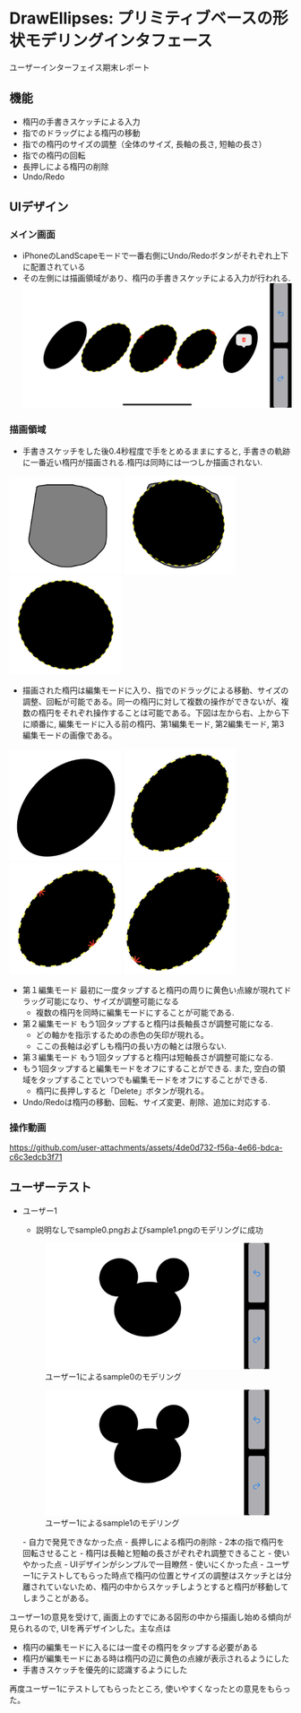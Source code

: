# DrawEllipses: プリミティブベースの形状モデリングインタフェース
ユーザーインターフェイス期末レポート
## 機能
- 楕円の手書きスケッチによる入力
- 指でのドラッグによる楕円の移動
- 指での楕円のサイズの調整（全体のサイズ, 長軸の長さ, 短軸の長さ）
- 指での楕円の回転
- 長押しによる楕円の削除
- Undo/Redo
  
## UIデザイン

### メイン画面
- iPhoneのLandScapeモードで一番右側にUndo/Redoボタンがそれぞれ上下に配置されている
- その左側には描画領域があり、楕円の手書きスケッチによる入力が行われる.
![メイン画面](./ui.png)
    
### 描画領域
- 手書きスケッチをした後0.4秒程度で手をとめるままにすると, 手書きの軌跡に一番近い楕円が描画される.楕円は同時には一つしか描画されない.

<div>
<img src="./sketch1.PNG" width="200" />
<img src="./sketch2.PNG" width="200" />
<img src="./sketch3.PNG" width="200" />
</div>

- 描画された楕円は編集モードに入り、指でのドラッグによる移動、サイズの調整、回転が可能である。同一の楕円に対して複数の操作ができないが、複数の楕円をそれぞれ操作することは可能である。下図は左から右、上から下に順番に, 編集モードに入る前の楕円、第1編集モード, 第2編集モード, 第3編集モードの画像である。
<div>
<img src="./no_edit_mode.jpg" width="200" />
<img src="./edit_mode1.jpg" width="200" />
<img src="./edit_mode2.jpg" width="200" />
<img src="./edit_mode3.jpg" width="200" />
</div>

- 第１編集モード
    最初に一度タップすると楕円の周りに黄色い点線が現れてドラッグ可能になり、サイズが調整可能になる
    - 複数の楕円を同時に編集モードにすることが可能である.
- 第２編集モード
    もう1回タップすると楕円は長軸長さが調整可能になる.
    - どの軸かを指示するための赤色の矢印が現れる。
    - ここの長軸は必ずしも楕円の長い方の軸とは限らない.
- 第３編集モード
    もう1回タップすると楕円は短軸長さが調整可能になる.
- もう1回タップすると編集モードをオフにすることができる. また, 空白の領域をタップすることでいつでも編集モードをオフにすることができる.
  - 楕円に長押しすると「Delete」ボタンが現れる。
- Undo/Redoは楕円の移動、回転、サイズ変更、削除、追加に対応する.

### 操作動画


https://github.com/user-attachments/assets/4de0d732-f56a-4e66-bdca-c6c3edcb3f71


      
## ユーザーテスト
- ユーザー1

    - 説明なしでsample0.pngおよびsample1.pngのモデリングに成功
    <figure>
    <img src="./user1_sample0.PNG" /> <figcaption>ユーザー1によるsample0のモデリング</figcaption>
    </figure>
    <figure>
    <img src="./user1_sample0.PNG" /> <figcaption>ユーザー1によるsample1のモデリング</figcaption>
    </figure>
    - 自力で発見できなかった点
        - 長押しによる楕円の削除
        - 2本の指で楕円を回転させること
        - 楕円は長軸と短軸の長さがぞれぞれ調整できること
    - 使いやかった点
      - UIデザインがシンプルで一目瞭然
    - 使いにくかった点
        - ユーザー1にテストしてもらった時点で楕円の位置とサイズの調整はスケッチとは分離されていないため、楕円の中からスケッチしようとすると楕円が移動してしまうことがある。

ユーザー1の意見を受けて, 画面上のすでにある図形の中から描画し始める傾向が見られるので, UIを再デザインした。主な点は
- 楕円の編集モードに入るには一度その楕円をタップする必要がある
- 楕円が編集モードにある時は楕円の辺に黄色の点線が表示されるようにした
- 手書きスケッチを優先的に認識するようにした

再度ユーザー1にテストしてもらったところ, 使いやすくなったとの意見をもらった。
